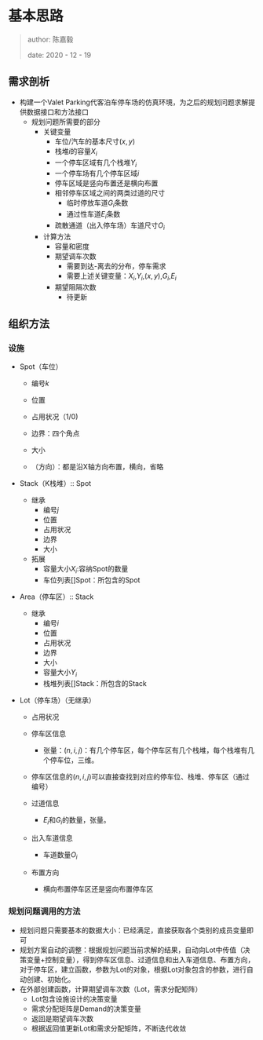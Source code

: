 # 基本思路

> author: 陈嘉毅
>
> date: 2020 - 12 - 19

## 需求剖析

* 构建一个Valet Parking代客泊车停车场的仿真环境，为之后的规划问题求解提供数据接口和方法接口
  * 规划问题所需要的部分
    * 关键变量
      * 车位/汽车的基本尺寸$(x,y)$
      * 栈堆$i$的容量$X_i$
      * 一个停车区域有几个栈堆$Y_i$
      * 一个停车场有几个停车区域$i$
      * 停车区域是竖向布置还是横向布置
      * 相邻停车区域之间的两类过道的尺寸
        * 临时停放车道$G_i$条数
        * 通过性车道$E_i$条数
      * 疏散通道（出入停车场）车道尺寸$O_i$
    * 计算方法
      * 容量和密度
      * 期望调车次数
        * 需要到达-离去的分布，停车需求
        * 需要上述关键变量：$X_i$,$Y_i$,$(x,y)$,$G_i$,$E_i$
      * 期望阻隔次数
        * 待更新

## 组织方法

### 设施

* Spot（车位）

  * 编号$k$
  * 位置
  * 占用状况（1/0)

  * 边界：四个角点
  * 大小
  * （方向）：都是沿X轴方向布置，横向，省略

* Stack（K栈堆）:: Spot

  * 继承
    * 编号$j$
    * 位置
    * 占用状况
    * 边界
    * 大小
  * 拓展
    * 容量大小$X_i$:容纳Spot的数量
    * 车位列表[]Spot：所包含的Spot

* Area（停车区）:: Stack

  * 继承
    * 编号$i$
    * 位置
    * 占用状况
    * 边界
    * 大小
    * 容量大小$Y_i$
    * 栈堆列表[]Stack：所包含的Stack

* Lot（停车场）（无继承）

  * 占用状况
  * 停车区信息
    * 张量：$(n, i, j)$：有几个停车区，每个停车区有几个栈堆，每个栈堆有几个停车位，三维。

  * 停车区信息的$(n, i, j)$可以直接查找到对应的停车位、栈堆、停车区（通过编号）
  * 过道信息
    * $E_i$和$G_i$的数量，张量。
  * 出入车道信息
    * 车道数量$O_i$
  * 布置方向
    * 横向布置停车区还是竖向布置停车区

### 规划问题调用的方法

* 规划问题只需要基本的数据大小：已经满足，直接获取各个类别的成员变量即可
* 规划方案自动的调整：根据规划问题当前求解的结果，自动向Lot中传值（决策变量+控制变量），得到停车区信息、过道信息和出入车道信息、布置方向，对于停车区，建立函数，参数为Lot的对象，根据Lot对象包含的参数，进行自动创建、初始化。
* 在外部创建函数，计算期望调车次数（Lot，需求分配矩阵）
  * Lot包含设施设计的决策变量
  * 需求分配矩阵是Demand的决策变量
  * 返回是期望调车次数
  * 根据返回值更新Lot和需求分配矩阵，不断迭代收敛

